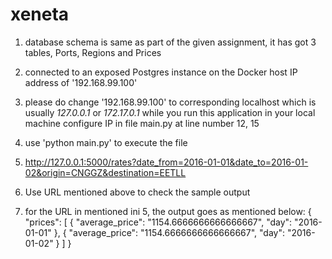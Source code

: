 # xeneta
1. database schema is same as part of the given assignment, it has got 3 tables, Ports, Regions and Prices

2. connected to an exposed Postgres instance on the Docker host IP address of '192.168.99.100'
3. please do change '192.168.99.100' to corresponding localhost which is usually *127.0.0.1* or *172.17.0.1* while you run this application in your local machine 
   configure IP in file main.py at line number 12, 15
4. use 'python main.py' to execute the file
5. http://127.0.0.1:5000/rates?date_from=2016-01-01&date_to=2016-01-02&origin=CNGGZ&destination=EETLL 
6. Use URL mentioned above to check the sample output
7. for the URL in mentioned ini 5, the output goes as mentioned below:
   {
  "prices": [
    {
      "average_price": "1154.6666666666666667",
      "day": "2016-01-01"
    },
    {
      "average_price": "1154.6666666666666667",
      "day": "2016-01-02"
    }
  ]
} 
